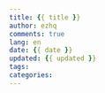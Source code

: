 ```yaml
---
title: {{ title }}
author: ezhq
comments: true
lang: en
date: {{ date }}
updated: {{ updated }}
tags:
categories: 
---
```

